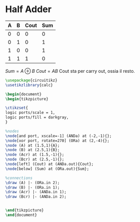 # Half Adder

A | B | Cout |  Sum
--- | --- | --- | ---
0 | 0 | 0 | 0
0 | 1 | 0 | 1
1 | 0 | 0 | 1
1 | 1 | 1 | 0

$Sum = A \oplus B$
$Cout = AB$
Cout sta per carry out, ossia il resto.


```tikz
\usepackage{circuitikz}
\usetikzlibrary{calc}

\begin{document}
\begin{tikzpicture}

\ctikzset{
logic ports/scale = 1,
logic ports/fill = darkgray,
}

%nodes
\node[and port, xscale=-1] (ANDa) at (-2,-1){};
\node[xor port, rotate=270] (ORa) at (2,-4){};
\node (A) at (1.5,1){A};
\node (B) at (2.5,1){B};
\node (Acr) at (1.5,-1){};
\node (Bcr) at (2.5,-1){};
\node[left] (Cout) at (ANDa.out){Cout};
\node[below] (Sum) at (ORa.out){Sum};

%connections
\draw (A) |- (ORa.in 2);
\draw (B) |- (ORa.in 1);
\draw (Acr) |- (ANDa.in 1);
\draw (Bcr) |- (ANDa.in 2);


\end{tikzpicture}
\end{document}
```